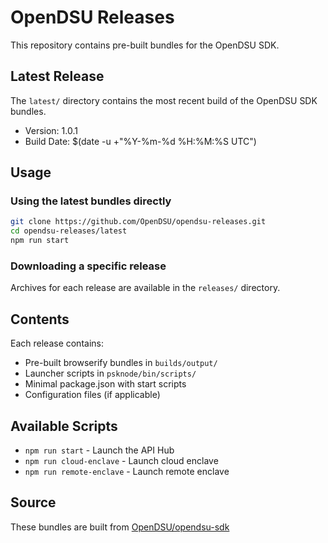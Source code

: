 # OpenDSU Releases

This repository contains pre-built bundles for the OpenDSU SDK.

## Latest Release

The `latest/` directory contains the most recent build of the OpenDSU SDK bundles.

- Version: 1.0.1
- Build Date: $(date -u +"%Y-%m-%d %H:%M:%S UTC")

## Usage

### Using the latest bundles directly

```bash
git clone https://github.com/OpenDSU/opendsu-releases.git
cd opendsu-releases/latest
npm run start
```

### Downloading a specific release

Archives for each release are available in the `releases/` directory.

## Contents

Each release contains:
- Pre-built browserify bundles in `builds/output/`
- Launcher scripts in `psknode/bin/scripts/`
- Minimal package.json with start scripts
- Configuration files (if applicable)

## Available Scripts

- `npm run start` - Launch the API Hub
- `npm run cloud-enclave` - Launch cloud enclave
- `npm run remote-enclave` - Launch remote enclave

## Source

These bundles are built from [OpenDSU/opendsu-sdk](https://github.com/OpenDSU/opendsu-sdk)
